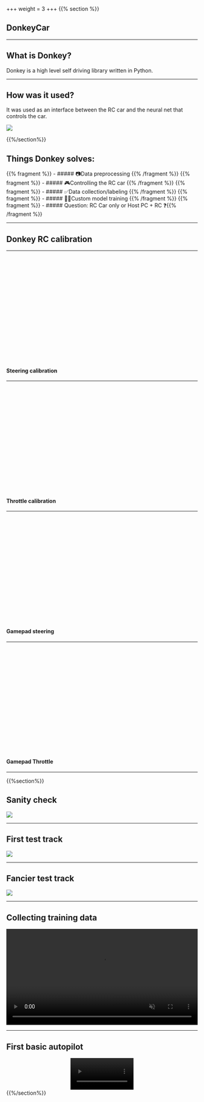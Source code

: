 +++
weight = 3
+++
{{% section %}}
## DonkeyCar

---

## What is Donkey?
Donkey is a high level self driving library written in Python.

---

## How was it used?

It was used as an interface between the RC car and the neural net that controls the car.

![](/images/donkey.png)


{{%/section%}}




<section>
<h2>Things Donkey solves:</h2>
{{% fragment %}} - ##### 📷Data preprocessing {{% /fragment %}}
{{% fragment %}} - ##### 🎮Controlling the RC car {{% /fragment %}}
{{% fragment %}} - ##### ✅Data collection/labeling {{% /fragment %}}
{{% fragment %}} - ##### 🏋️‍♂️Custom model training {{% /fragment %}}
{{% fragment %}} - ##### Question: RC Car only or Host PC + RC ❓{{% /fragment %}}
</section>

---


## Donkey RC calibration
---
<section data-background-video="/videos/steering_calibration.mp4" data-background-video-loop data-background-video-muted></section>
<br><br><br><br><br><br><br><br><br><br><br><br><br><br><br><br>

#### Steering calibration
---
<section data-background-video="/videos/throttle_calibration.mp4" data-background-video-loop data-background-video-muted></section>
<br><br><br><br><br><br><br><br><br><br><br><br><br><br><br><br>

#### Throttle calibration
---

<section data-background-video="/videos/gamepad_steering.mp4" data-background-video-loop data-background-video-muted></section>
<br><br><br><br><br><br><br><br><br><br><br><br><br><br><br><br>

#### Gamepad steering
---

<section data-background-video="/videos/gamepad_throttle.mp4" data-background-video-loop data-background-video-muted></section>
<br><br><br><br><br><br><br><br><br><br><br><br><br><br><br><br>

#### Gamepad Throttle

---

{{%section%}}
## Sanity check
![](/images/test_track2.png)

---

## First test track
![](/images/test_track.png)

---

## Fancier test track
![](/images/test_track_fancy.jpg)

---


## Collecting training data

<center><video controls src="/videos/collecting_data.mp4" autoplay muted loop width=100%></video></center>

---

## First basic autopilot

<center><video controls src="/videos/autopilot.mp4" autoplay muted  loop width=33%></video></center>
{{%/section%}}